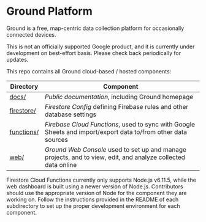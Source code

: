 # Ground Platform

Ground is a free, map-centric data collection platform for occasionally connected devices.

This is not an officially supported Google product, and it is currently under development on best-effort basis. Please check back periodically for updates.

This repo contains all Ground cloud-based / hosted components:

|Directory|Component|
|--------------|-----------------------------------------------|
|[docs/](docs/)|*Public documentation*, including Ground homepage|
|[firestore/](firestore/)|*Firestore Config* defining Firebase rules and other database settings|
|[functions/](functions/)|*Firebase Cloud Functions*, used to sync with Google Sheets and import/export data to/from other data sources|
|[web/](web/)|*Ground Web Console* used to set up and manage projects, and to view, edit, and analyze collected data online|

Firestore Cloud Functions currently only supports Node.js v6.11.5, 
while the web dashboard is built using a newer version of Node.js. Contributors should use the appropriate version of Node for the component they are working on. Follow the instructions provided in the README of each subdirectory to set up the proper
development environment for each component. 
